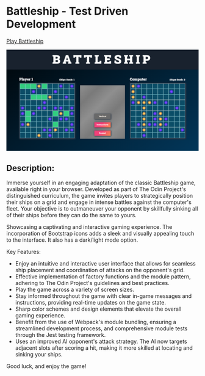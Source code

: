 # Battleship - Test Driven Development

[Play Battleship](https://battleship-boom.netlify.app/)

![Battleship Screenshot](./src/images/battleship-screenshot.png)

## Description:

Immerse yourself in an engaging adaptation of the classic Battleship game, available right in your browser. Developed as part of The Odin Project's distinguished curriculum, the game invites players to strategically position their ships on a grid and engage in intense battles against the computer's fleet. Your objective is to outmaneuver your opponent by skillfully sinking all of their ships before they can do the same to yours.

Showcasing a captivating and interactive gaming experience. The incorporation of Bootstrap icons adds a sleek and visually appealing touch to the interface. It also has a dark/light mode option.

Key Features:

- Enjoy an intuitive and interactive user interface that allows for seamless ship placement and coordination of attacks on the opponent's grid.
- Effective implementation of factory functions and the module pattern, adhering to The Odin Project's guidelines and best practices.
- Play the game across a variety of screen sizes.
- Stay informed throughout the game with clear in-game messages and instructions, providing real-time updates on the game state.
- Sharp color schemes and design elements that elevate the overall gaming experience.
- Benefit from the use of Webpack's module bundling, ensuring a streamlined development process, and comprehensive module tests through the Jest testing framework.
- Uses an improved AI opponent's attack strategy. The AI now targets adjacent slots after scoring a hit, making it more skilled at locating and sinking your ships.

Good luck, and enjoy the game!
